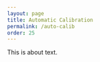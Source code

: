 ```yaml
---
layout: page
title: Automatic Calibration
permalink: /auto-calib
order: 25
---
```


This is about text.
